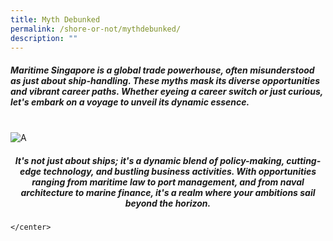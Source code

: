 ```yaml
---
title: Myth Debunked
permalink: /shore-or-not/mythdebunked/
description: ""
---
```

##### Maritime Singapore is a global trade powerhouse, often misunderstood as just about ship-handling. These myths mask its diverse opportunities and vibrant career paths. Whether eyeing a career switch or just curious, let's embark on a voyage to unveil its dynamic essence.
<br>
<img border="0" alt="A" src="https://i.ibb.co/02rX5M2/A.png">

#####  <center>It's not just about ships; it's a dynamic blend of policy-making, cutting-edge technology, and bustling business activities. With opportunities ranging from maritime law to port management, and from naval architecture to marine finance, it's a realm where your ambitions sail beyond the horizon.
	
	</center>